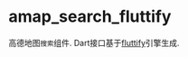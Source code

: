 # amap_search_fluttify

高德地图`搜索`组件. Dart接口基于[fluttify](https://github.com/yohom/fluttify-core-example)引擎生成.

